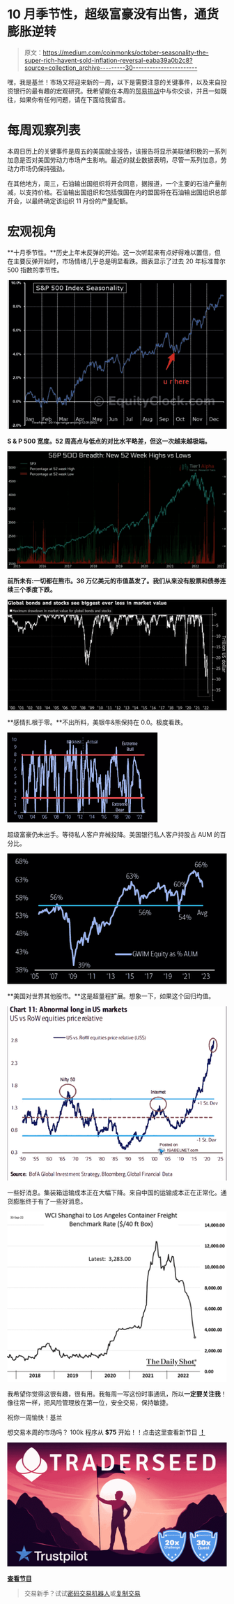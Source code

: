 # 10 月季节性，超级富豪没有出售，通货膨胀逆转

> 原文：<https://medium.com/coinmonks/october-seasonality-the-super-rich-havent-sold-inflation-reversal-eaba39a0b2c8?source=collection_archive---------30----------------------->

嘿，我是基兰！市场又将迎来新的一周，以下是需要注意的关键事件，以及来自投资银行的最有趣的宏观研究。我希望能在本周的[贸易挑战](http://www.traderseed.io/)中与你交谈，并且一如既往，如果你有任何问题，请在下面给我留言。

# 每周观察列表

本周日历上的关键事件是周五的美国就业报告，该报告将显示美联储积极的一系列加息是否对美国劳动力市场产生影响。最近的就业数据表明，尽管一系列加息，劳动力市场仍保持强劲。

在其他地方，周三，石油输出国组织将开会同意，据报道，一个主要的石油产量削减，以支持价格。石油输出国组织和包括俄国在内的盟国将在石油输出国组织总部开会，以最终确定该组织 11 月份的产量配额。

# 宏观视角

**十月季节性。**历史上年末反弹的开始。这一次听起来有点好得难以置信，但在主要反弹开始时，市场情绪几乎总是明显看跌。图表显示了过去 20 年标准普尔 500 指数的季节性。

![](img/a05bceca11f3f5594c54a1b7efe288c9.png)

**S & P 500 宽度。52 周高点与低点的对比水平略差，但这一次越来越极端。**

![](img/2a6accbc0c99be3d6525bf0e140f7e3e.png)

**前所未有:一切都在熊市。36 万亿美元的市值蒸发了。我们从来没有股票和债券连续三个季度下跌。**

![](img/7e070eaa614f64345e2b61765b96dc94.png)

**感情扎根于零。**不出所料，美银牛&熊保持在 0.0。极度看跌。

![](img/3649e280da5aec598c00c61df8241be6.png)

超级富豪仍未出手。等待私人客户弃械投降。美国银行私人客户持股占 AUM 的百分比。

![](img/83ceb2d595c6160056c61f57972ea1b9.png)

**美国对世界其他股市。**这是超量程扩展。想象一下，如果这个回归均值。

![](img/00da127a6a09f50639aa33c62cee7899.png)

一些好消息。集装箱运输成本正在大幅下降。来自中国的运输成本正在正常化。通货膨胀终于有了一些好消息。

![](img/7ca9ac1508536ae3175d6975d7907e88.png)

我希望你觉得这很有趣，很有用。我每周一写这份时事通讯，所以**一定要关注我**！像往常一样，把风险管理放在第一位，安全交易，保持敏捷。

祝你一周愉快！基兰

想交易本周的市场吗？ 100k 程序从 **$75** 开始！！点击这里查看新节目 [**！**](http://www.traderseed.io/)

![](img/a46c56c2fa20479a05f30778781de1d6.png)

[**查看节目**](http://www.traderseed.io/)

> 交易新手？试试[密码交易机器人](/coinmonks/crypto-trading-bot-c2ffce8acb2a)或[复制交易](/coinmonks/top-10-crypto-copy-trading-platforms-for-beginners-d0c37c7d698c)